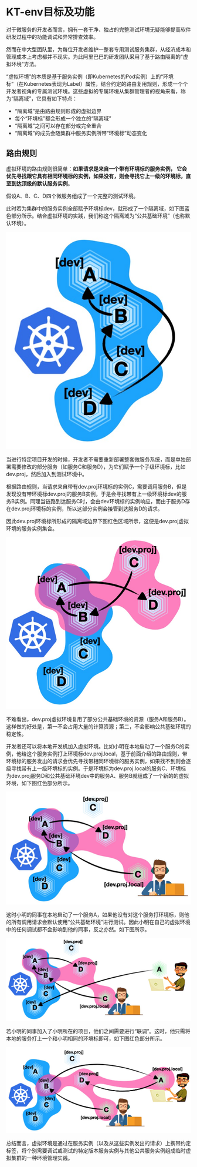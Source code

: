 # KT-env目标及功能

对于微服务的开发者而言，拥有一套干净、独占的完整测试环境无疑能够提高软件研发过程中的功能调试和异常排查效率。

然而在中大型团队里，为每位开发者维护一整套专用测试服务集群，从经济成本和管理成本上考虑都并不现实。为此阿里巴巴的研发团队采用了基于路由隔离的"虚拟环境"方法。

“虚拟环境”的本质是基于服务实例（即Kubernetes的Pod实例）上的“环境标”（在Kubernetes表现为Label）属性，结合约定的路由复用规则，形成一个个开发者视角的专属测试环境。这些虚拟的专属环境从集群管理者的视角来看，称为“隔离域”，它具有如下特点：

 - “隔离域”是由路由规则形成的虚拟边界
 - 每个“环境标”都会形成一个独立的“隔离域”
 - “隔离域”之间可以存在部分或完全重合
 - “隔离域”的成员会随集群中服务实例所带“环境标”动态变化


## 路由规则

虚拟环境的路由规则很简单：**如果请求是来自一个带有环境标的服务实例，
它会优先寻找跟它具有相同环境标的实例，如果没有，则会寻找它上一级的环境标，直至到达顶级的默认服务实例**。

假设A、B、C、D四个微服务组成了一个完整的测试环境。

此时若为集群中的服务实例全部赋予环境标dev，就形成了一个隔离域，如下图蓝色部分所示。结合虚拟环境的实践，我们称这个隔离域为“公共基础环境”（也称默认环境）。

![basic1](./pictures/basic1.jpeg)

当进行特定项目开发的时候，开发者不需要重新部署整套微服务系统，而是单独部署需要修改的部分服务（如服务C和服务D），为它们赋予一个子级环境标，比如dev.proj，然后加入到测试环境中。

根据路由规则，当请求来自带有dev.proj环境标的实例C，需要调用服务B，但是发现没有带环境标dev.proj的服务B实例，于是会寻找带有上一级环境标dev的服务B实例。同理当链路到达服务C时，会由dev环境标的实例响应，而由于服务D存在dev.proj环境标的实例，所以这部分实例会接管到达服务D的请求。

因此dev.proj环境标所形成的隔离域边界下图红色区域所示，这便是dev.proj虚拟环境的服务实例集合。

![basic2](./pictures/basic2.jpeg)

不难看出，dev.proj虚拟环境复用了部分公共基础环境的资源（服务A和服务B）。这样做的好处是，第一不会占用大量的计算资源；第二，不会影响公共基础环境的稳定性。

开发者还可以将本地开发机加入虚拟环境。比如小明在本地启动了一个服务C的实例，他给这个服务实例打上环境标dev.proj.local，基于前面介绍的路由规则，带环境标的服务发出的请求会优先寻找带相同环境标的服务实例，如果找不到则会逐级寻找带有上一级环境标的实例。于是环境标为dev.proj.local的服务C、环境标为dev.proj服务D和公共基础环境dev中的服务A、服务B就组成了一个新的的虚拟环境，如下图红色部分所示。

![basic3](./pictures/basic3.jpeg)

这时小明的同事在本地启动了一个服务A，如果他没有对这个服务打环境标，则他的所有调用请求会默认使用“公共基础环境”进行测试。因此小明在自己的虚拟环境中的任何调试都不会影响到他的同事，反之亦然。如下图所示。

![basic4](./pictures/basic4.jpeg)

若小明的同事加入了小明所在的项目，他们之间需要进行“联调”。这时，他只需将本地的服务打上一个和小明相同的环境标即可，如下图红色部分所示。

![basic5](./pictures/basic5.jpeg)

总结而言，虚拟环境是通过在服务实例（以及从这些实例发出的请求）上携带约定标签，将个别需要调试或测试的特定版本服务实例与其他公共服务实例组成临时虚拟集群的一种环境管理实践。
